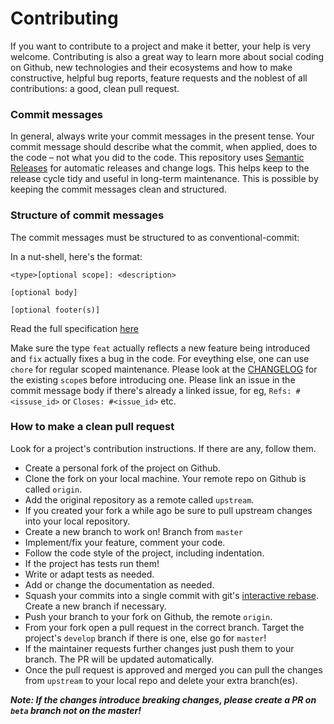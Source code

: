 Contributing
============
If you want to contribute to a project and make it better, your help is very welcome. Contributing is also a great way to learn more about social coding on Github, new technologies and their ecosystems and how to make constructive, helpful bug reports, feature requests and the noblest of all contributions: a good, clean pull request.

### Commit messages
In general, always write your commit messages in the present tense. Your commit message should describe what the commit, when applied, does to the code – not what you did to the code. This repository uses [Semantic Releases](https://semantic-release.gitbook.io/semantic-release/) for automatic releases and change logs. This helps keep to the release cycle tidy and useful in long-term maintenance. This is possible by keeping the commit messages clean and structured. 


### Structure of commit messages 
The commit messages must be structured to as conventional-commit:

In a nut-shell, here's the format:

```shell
<type>[optional scope]: <description>

[optional body]

[optional footer(s)]
```

Read the full specification [here](https://www.conventionalcommits.org/en/v1.0.0/#specification)

Make sure the type `feat` actually reflects a new feature being introduced and `fix` actually fixes a bug in the code. For eveything else, one can use `chore` for regular scoped maintenance. Please look at the [CHANGELOG](../CHANGELOG.md) for the existing `scope`s before introducing one. Please link an issue in the commit message body if there's already a linked issue, for eg, `Refs: #<issuse_id>` or `Closes: #<issue_id>` etc.

### How to make a clean pull request

Look for a project's contribution instructions. If there are any, follow them.

- Create a personal fork of the project on Github.
- Clone the fork on your local machine. Your remote repo on Github is called `origin`.
- Add the original repository as a remote called `upstream`.
- If you created your fork a while ago be sure to pull upstream changes into your local repository.
- Create a new branch to work on! Branch from `master`
- Implement/fix your feature, comment your code.
- Follow the code style of the project, including indentation.
- If the project has tests run them!
- Write or adapt tests as needed.
- Add or change the documentation as needed.
- Squash your commits into a single commit with git's [interactive rebase](https://help.github.com/articles/interactive-rebase). Create a new branch if necessary.
- Push your branch to your fork on Github, the remote `origin`.
- From your fork open a pull request in the correct branch. Target the project's `develop` branch if there is one, else go for `master`!
- If the maintainer requests further changes just push them to your branch. The PR will be updated automatically.
- Once the pull request is approved and merged you can pull the changes from `upstream` to your local repo and delete
  your extra branch(es).

_**Note: If the changes introduce breaking changes, please create a PR on `beta` branch not on the master!**_ 
